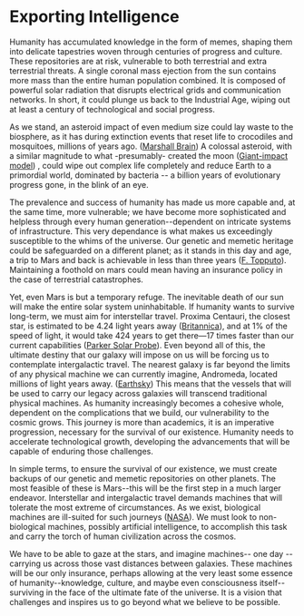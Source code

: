 # Exporting Intelligence

Humanity has accumulated knowledge in the form of memes, shaping them into delicate tapestries woven through centuries of progress and culture. These repositories are at risk, vulnerable to both terrestrial and extra terrestrial threats. A single coronal mass ejection from the sun contains more mass than the entire human population combined. It is composed of powerful solar radiation that disrupts electrical grids and communication networks. In short, it could plunge us back to the Industrial Age, wiping out at least a century of technological and social progress.

As we stand, an asteroid impact of even medium size could lay waste to the biosphere, as it has during extinction events that reset life to crocodiles and mosquitoes, millions of years ago. ([Marshall Brain](https://science.howstuffworks.com/nature/natural-disasters/asteroid-hits-earth.htm)) A colossal asteroid, with a similar magnitude to what -presumably- created the moon ([Giant-impact model](https://www.nhm.ac.uk/discover/how-did-the-moon-form.html)) , could wipe out complex life completely and reduce Earth to a primordial world, dominated by bacteria -- a billion years of evolutionary progress gone, in the blink of an eye.

The prevalence and success of humanity has made us more capable and, at the same time, more vulnerable; we have become more sophisticated and helpless through every human generation--dependent on intricate systems of infrastructure. This very dependance is what makes us exceedingly susceptible to the whims of the universe.  Our genetic and memetic heritage could be safeguarded on a different planet; as it stands in this day and age, a trip to Mars and back is achievable in less than three years ([F. Topputo](https://home.aero.polimi.it/topputo/data/uploads/papers/articles/article-2015-3.pdf)). Maintaining a foothold on mars could mean having an insurance policy in the case of terrestrial catastrophes.&#x20;

Yet, even Mars is but a temporary refuge. The inevitable death of our sun will make the entire solar system uninhabitable. If humanity wants to survive long-term, we must aim for interstellar travel. Proxima Centauri, the closest star, is estimated to be 4.24 light years away ([Britannica](https://www.britannica.com/story/how-do-we-know-how-far-away-the-stars-are)), and at 1% of the speed of light, it would take 424 years to get there—17 times faster than our current capabilities​ ([Parker Solar Probe](https://www.livescience.com/space/nasas-parker-solar-probe-smashes-record-for-fastest-man-made-object)). Even beyond all of this, the ultimate destiny that our galaxy will impose on us will be forcing us to contemplate intergalactic travel. The nearest galaxy is far beyond the limits of any physical machine we can currently imagine, Andromeda, located millions of light years away. ([Earthsky](https://earthsky.org/clusters-nebulae-galaxies/andromeda-galaxy-closest-spiral-to-milky-way/)) This means that the vessels that will be used to carry our legacy across galaxies will transcend traditional physical machines. As humanity increasingly becomes a cohesive whole, dependent on the complications that we build, our vulnerability to the cosmic grows. This journey is more than academics, it is an imperative progression, necessary for the survival of our existence. Humanity needs to accelerate technological growth, developing the advancements that will be capable of enduring those challenges.&#x20;

In simple terms, to ensure the survival of our existence, we must create backups of our genetic and memetic repositories on other planets. The most feasible of these is Mars--this will be the first step in a much larger endeavor. Interstellar and intergalactic travel demands machines that will tolerate the most extreme of circumstances. As we exist, biological machines are ill-suited for such journeys ([NASA](https://www.nasa.gov/hrp/hazards/)). We must look to non-biological machines, possibly artificial intelligence, to accomplish this task and carry the torch of human civilization across the cosmos.&#x20;

We have to be able to gaze at the stars, and imagine machines-- one day -- carrying us across those vast distances between galaxies. These machines will be our only insurance, perhaps allowing at the very least some essence of humanity--knowledge, culture, and maybe even consciousness itself--surviving in the face of the ultimate fate of the universe. It is a vision that challenges and inspires us to go beyond what we believe to be possible.



